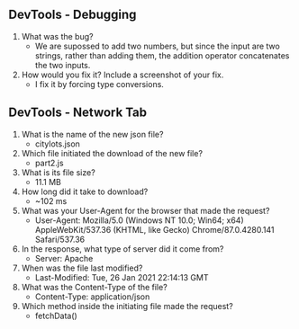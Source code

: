 ## DevTools - Debugging

1. What was the bug?
    - We are supossed to add two numbers, but since the input are two strings, rather than adding them, the addition operator concatenates the two inputs.
2. How would you fix it? Include a screenshot of your fix.
    - I fix it by forcing type conversions.


## DevTools - Network Tab

1. What is the name of the new json file?
    - citylots.json
2. Which file initiated the download of the new file?
    - part2.js
3. What is its file size?
    - 11.1 MB
4. How long did it take to download?
    - ~102 ms
5. What was your User-Agent for the browser that made the request?
    - User-Agent: Mozilla/5.0 (Windows NT 10.0; Win64; x64) AppleWebKit/537.36 (KHTML, like Gecko) Chrome/87.0.4280.141 Safari/537.36
6. In the response, what type of server did it come from?
    - Server: Apache
7. When was the file last modified?
    - Last-Modified: Tue, 26 Jan 2021 22:14:13 GMT
8. What was the Content-Type of the file?
    - Content-Type: application/json
9. Which method inside the initiating file made the request?
    - fetchData()
